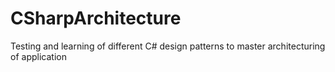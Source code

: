 # CSharpArchitecture
Testing and learning of different C# design patterns to master architecturing of application
